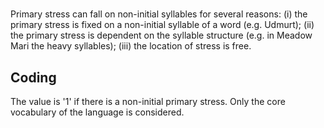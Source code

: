 # [](ParameterTable?__template__=property.md&property=Name#cldf:UT127)

Primary stress can fall on non-initial syllables for several reasons: (i) the primary stress is fixed on a non-initial syllable of a word (e.g. Udmurt); (ii) the primary stress is dependent on the syllable structure (e.g. in Meadow Mari the heavy syllables); (iii) the location of stress is free.

[](ExampleTable?example_id=1&with_internal_ref_link#cldf:UT127-1)

[](ExampleTable?example_id=2&with_internal_ref_link#cldf:UT126-1)

## Coding

The value is '1' if there is a non-initial primary stress. Only the core vocabulary of the language is considered.
